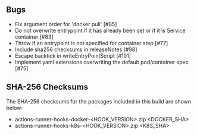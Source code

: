 <!-- ## Features -->
## Bugs

- Fix argument order for 'docker pull' [#85]
- Do not overwrite entrypoint if it has already been set or if it is Service container [#83]
- Throw if an entrypoint is not specified for container step [#77]
- Include sha256 checksums in releaseNotes [#98]
- Escape backtick in writeEntryPointScript [#101]
- Implement yaml extensions overwriting the default pod/container spec [#75]

<!-- ## Misc -->

## SHA-256 Checksums

The SHA-256 checksums for the packages included in this build are shown below:

- actions-runner-hooks-docker-<HOOK_VERSION>.zip <DOCKER_SHA>
- actions-runner-hooks-k8s-<HOOK_VERSION>.zip <K8S_SHA>
